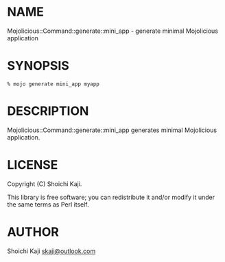 # NAME

Mojolicious::Command::generate::mini\_app - generate minimal Mojolicious application

# SYNOPSIS

    % mojo generate mini_app myapp

# DESCRIPTION

Mojolicious::Command::generate::mini\_app generates minimal Mojolicious application.

# LICENSE

Copyright (C) Shoichi Kaji.

This library is free software; you can redistribute it and/or modify
it under the same terms as Perl itself.

# AUTHOR

Shoichi Kaji <skaji@outlook.com>
